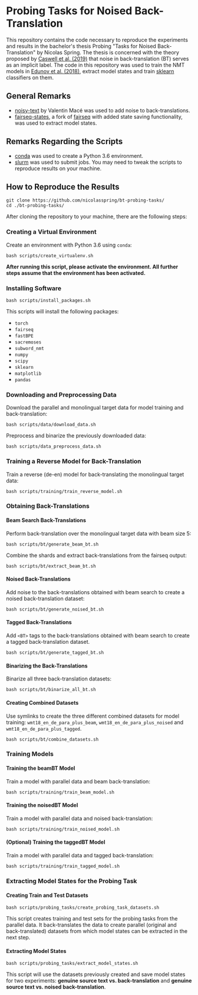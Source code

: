 # Probing Tasks for Noised Back-Translation

This repository contains the code necessary to reproduce the experiments and results in the bachelor's thesis Probing "Tasks for Noised Back-Translation" by Nicolas Spring. The thesis is concerned with the theory proposed by [Caswell et al. (2019)](https://arxiv.org/pdf/1906.06442.pdf) that noise in back-translation (BT) serves as an implicit label. The code in this repository was used to train the NMT models in [Edunov et al. (2018)](https://arxiv.org/pdf/1808.09381.pdf), extract model states and train [sklearn](https://scikit-learn.org/stable/) classifiers on them.



## General Remarks

- [noisy-text](https://github.com/valentinmace/noisy-text) by Valentin Macé was used to add noise to back-translations.
- [fairseq-states](https://github.com/nicolasspring/fairseq-states/), a fork of [fairseq](https://github.com/pytorch/fairseq) with added state saving functionality, was used to extract model states.



## Remarks Regarding the Scripts

- [conda](https://docs.conda.io/en/latest/) was used to create a Python 3.6 environment.
- [slurm](https://slurm.schedmd.com/documentation.html) was used to submit jobs. You may need to tweak the scripts to reproduce results on your machine.



## How to Reproduce the Results

```
git clone https://github.com/nicolasspring/bt-probing-tasks/
cd ./bt-probing-tasks/
```

After cloning the repository to your machine, there are the following steps:



### Creating a Virtual Environment

Create an environment with Python 3.6 using `conda`:

```
bash scripts/create_virtualenv.sh
```

**After running this script, please activate the environment. All further steps assume that the environment has been activated.**



### Installing Software

```
bash scripts/install_packages.sh
```

This scripts will install the following packages:

- `torch`
- `fairseq`
- `fastBPE`
- `sacremoses`
- `subword_nmt`
- `numpy`
- `scipy`
- `sklearn`
- `matplotlib`
- `pandas`



### Downloading and Preprocessing Data

Download the parallel and monolingual target data for model training and back-translation:

```
bash scripts/data/download_data.sh
```

Preprocess and binarize the previously downloaded data:

```
bash scripts/data_preprocess_data.sh
```



### Training a Reverse Model for Back-Translation

Train a reverse (de-en) model for back-translating the monolingual target data:

```
bash scripts/training/train_reverse_model.sh
```



### Obtaining Back-Translations

#### Beam Search Back-Translations

Perform back-translation over the monolingual target data with beam size 5:

```
bash scripts/bt/generate_beam_bt.sh
```

Combine the shards and extract back-translations from the fairseq output:

```
bash scripts/bt/extract_beam_bt.sh
```

#### Noised Back-Translations

Add noise to the back-translations obtained with beam search to create a noised back-translation dataset:

```
bash scripts/bt/generate_noised_bt.sh
```

#### Tagged Back-Translations

Add `<BT>` tags to the back-translations obtained with beam search to create a tagged back-translation dataset.

```
bash scripts/bt/generate_tagged_bt.sh
```

#### Binarizing the Back-Translations

Binarize all three back-translation datasets:

```
bash scripts/bt/binarize_all_bt.sh
```

#### Creating Combined Datasets

Use symlinks to create the three different combined datasets for model training:  `wmt18_en_de_para_plus_beam`, `wmt18_en_de_para_plus_noised` and `wmt18_en_de_para_plus_tagged`.

```
bash scripts/bt/combine_datasets.sh
```



### Training Models

#### Training the beamBT Model

Train a model with parallel data and beam back-translation:

```
bash scripts/training/train_beam_model.sh
```

#### Training the noisedBT Model

Train a model with parallel data and noised back-translation:

```
bash scripts/training/train_noised_model.sh
```

#### (Optional) Training the taggedBT Model

Train a model with parallel data and tagged back-translation:

```
bash scripts/training/train_tagged_model.sh
```



### Extracting Model States for the Probing Task

#### Creating Train and Test Datasets

```
bash scripts/probing_tasks/create_probing_task_datasets.sh
```

This script creates training and test sets for the probing tasks from the parallel data. It back-translates the data to create parallel (original and back-translated) datasets from which model states can be extracted in the next step.

#### Extracting Model States

```
bash scripts/probing_tasks/extract_model_states.sh
```

This script will use the datasets previously created and save model states for two experiments: **genuine source text vs. back-translation** and **genuine source text vs. noised back-translation**.

